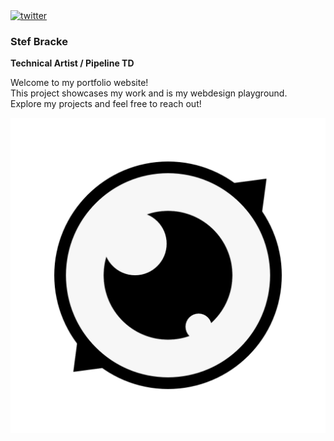<a href="[https://twitter.com/stef_bracke](https://x.com/stef_bracke)">
  <img src="https://img.shields.io/twitter/follow/stef_bracke?style=social" alt="twitter" style="height: 20px;">
</a>

### Stef Bracke

**Technical Artist / Pipeline TD**

Welcome to my portfolio website!<br>
This project showcases my work and is my webdesign playground.<br>
Explore my projects and feel free to reach out!<br>

<p align="center">
    <img src="resources/img/logo_transparent.png" alt="Stef Bracke Brand Logo">
</p>
